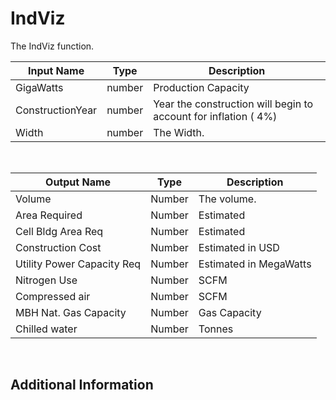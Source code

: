 

# IndViz

The IndViz function.

|Input Name|Type|Description|
|---|---|---|
|GigaWatts|number|Production Capacity|
|ConstructionYear|number|Year the construction will begin to account for inflation ( 4%)|
|Width|number|The Width.|


<br>

|Output Name|Type|Description|
|---|---|---|
|Volume|Number|The volume.|
|Area Required|Number|Estimated|
|Cell Bldg Area Req|Number|Estimated|
|Construction Cost|Number|Estimated in USD|
|Utility Power Capacity Req|Number|Estimated in MegaWatts|
|Nitrogen Use|Number|SCFM|
|Compressed air|Number|SCFM|
|MBH Nat. Gas Capacity|Number|Gas Capacity|
|Chilled water|Number|Tonnes|


<br>

## Additional Information